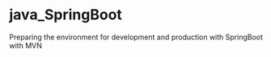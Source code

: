 # java_SpringBoot
Preparing the environment for development and production with SpringBoot with MVN
